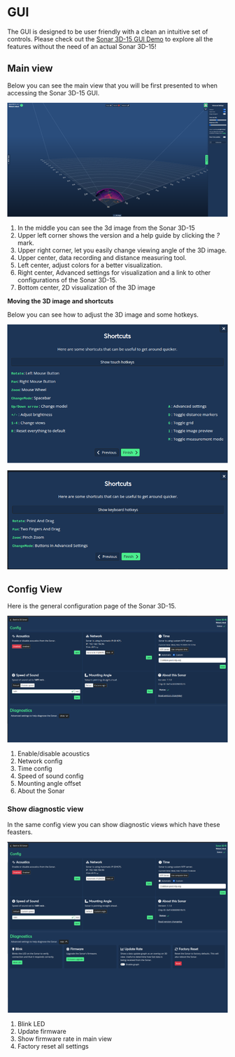 # GUI

The GUI is designed to be user friendly with a clean an intuitive set of controls. Please check out the [Sonar 3D-15 GUI Demo](https://sonar.demo.waterlinked.com/) to explore all the features without the need of an actual Sonar 3D-15!


## Main view

Below you can see the main view that you will be first presented to when accessing the Sonar 3D-15 GUI. 

![Main GUI](../img/Sonar-3D-15-gui-main-2.png)

1. In the middle you can see the 3d image from the Sonar 3D-15
2. Upper left corner shows the version and a help guide by clicking the *?* mark.
3. Upper right corner, let you easily change viewing angle of the 3D image.
4. Upper center, data recording and distance measuring tool.
5. Left center, adjust colors for a better visualization. 
6. Right center, Advanced settings for visualization and a link to other configurations of the Sonar 3D-15.
7. Bottom center, 2D visualization of the 3D image

**Moving the 3D image and shortcuts**

Below you can see how to adjust the 3D image and some hotkeys.

![Keyboard hotkey](../img/Sonar-3D-15-keyboard-hotkeys.png)

![Touch hotkey](../img/Sonar-3D-15-touch-hotkeys.png)


## Config View

Here is the general configuration page of the Sonar 3D-15.

![Config GUI](../img/Sonar-3D-15-gui-config-3.png)

1. Enable/disable acoustics
2. Network config
3. Time config
4. Speed of sound config
5. Mounting angle offset
6. About the Sonar 

### Show diagnostic view

In the same config view you can show diagnostic views which have these feasters.

![Config GUI all](../img/Sonar-3D-15-gui-config-diagnostics-3.png)

1. Blink LED
2. Update firmware
3. Show firmware rate in main view
4. Factory reset all settings
